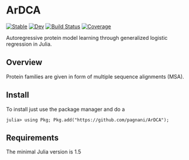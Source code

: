 # ArDCA

[![Stable](https://img.shields.io/badge/docs-stable-blue.svg)](https://pagnani.github.io/ArDCA/stable)
[![Dev](https://img.shields.io/badge/docs-dev-blue.svg)](https://pagnani.github.io/ArDCA/dev)
[![Build Status](https://github.com/pagnani/ArDCA/workflows/CI/badge.svg)](https://github.com/pagnani/ArDCA/actions)
[![Coverage](https://codecov.io/gh/pagnani/ArDCA/branch/master/graph/badge.svg)](https://codecov.io/gh/pagnani/ArDCA)


Autoregressive protein model learning through generalized logistic regression in Julia.
## Overview

Protein families are given in form of multiple sequence alignments (MSA).
## Install

To install just use the package manager and do a
```
julia> using Pkg; Pkg.add("https://github.com/pagnani/ArDCA");
```
## Requirements

The minimal Julia version is 1.5

